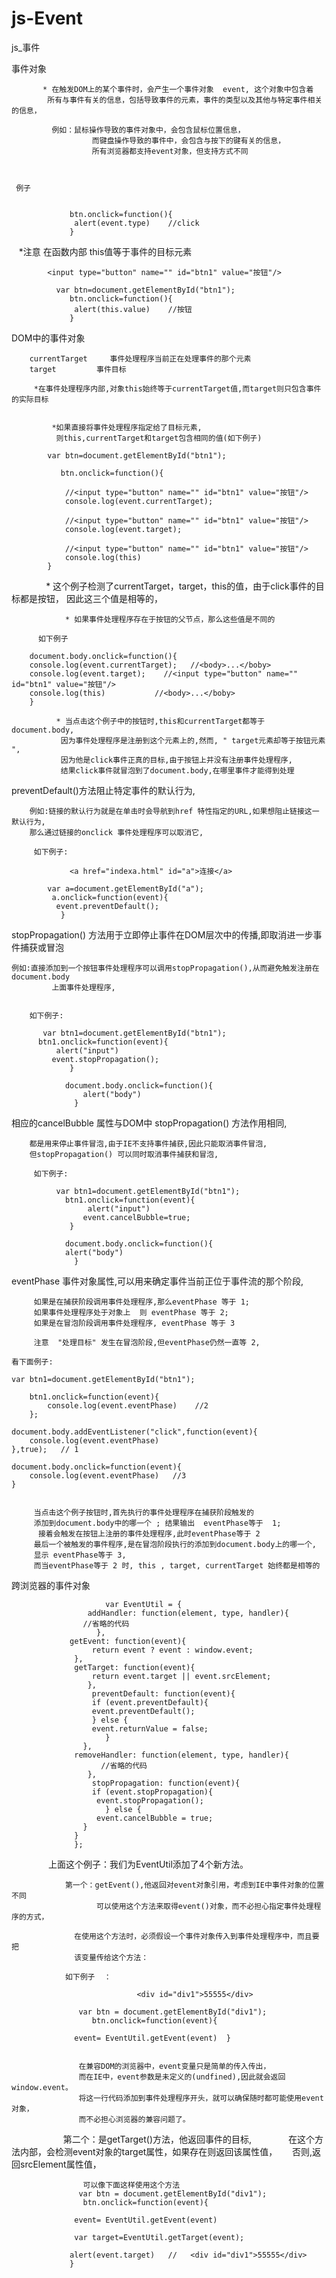 # js-Event
js_事件


   事件对象
      
		   * 在触发DOM上的某个事件时，会产生一个事件对象  event, 这个对象中包含着
		    所有与事件有关的信息，包括导致事件的元素，事件的类型以及其他与特定事件相关的信息，
        
		     例如：鼠标操作导致的事件对象中，会包含鼠标位置信息，
		              而键盘操作导致的事件中，会包含与按下的键有关的信息，
		              所有浏览器都支持event对象，但支持方式不同

 

     例子
      
                
                 btn.onclick=function(){
                  alert(event.type)    //click
                 }

    *注意  在函数内部 this值等于事件的目标元素


            <input type="button" name="" id="btn1" value="按钮"/>

              var btn=document.getElementById("btn1");
                 btn.onclick=function(){
                  alert(this.value)    //按钮
                 }


  DOM中的事件对象

		currentTarget     事件处理程序当前正在处理事件的那个元素
		target         事件目标

		 *在事件处理程序内部,对象this始终等于currentTarget值,而target则只包含事件的实际目标
			
			
			 *如果直接将事件处理程序指定给了目标元素,
			  则this,currentTarget和target包含相同的值(如下例子)
			
			var btn=document.getElementById("btn1");

			   btn.onclick=function(){
			   
			    //<input type="button" name="" id="btn1" value="按钮"/>
				console.log(event.currentTarget);  
				
			    //<input type="button" name="" id="btn1" value="按钮"/>
				console.log(event.target);  
				
			    //<input type="button" name="" id="btn1" value="按钮"/>
				console.log(this)        
			} 

                    * 这个例子检测了currentTarget，target，this的值，由于click事件的目标都是按钮，
		       因此这三个值是相等的，
	    
	            * 如果事件处理程序存在于按钮的父节点，那么这些值是不同的
	    
	      如下例子

		document.body.onclick=function(){
		console.log(event.currentTarget);   //<body>...</boby>
		console.log(event.target);    //<input type="button" name="" id="btn1" value="按钮"/>
		console.log(this)           //<body>...</boby>
		}

		      * 当点击这个例子中的按钮时,this和currentTarget都等于document.body,
		       因为事件处理程序是注册到这个元素上的,然而, " target元素却等于按钮元素 ",
		       因为他是click事件正真的目标,由于按钮上并没有注册事件处理程序,
		       结果click事件就冒泡到了document.body,在哪里事件才能得到处理


      
      
      
 preventDefault()方法阻止特定事件的默认行为,
        

		例如:链接的默认行为就是在单击时会导航到href 特性指定的URL,如果想阻止链接这一默认行为,
		那么通过链接的onclick 事件处理程序可以取消它,
      
		 如下例子:
      
      	         <a href="indexa.html" id="a">连接</a>	
		 
		    var a=document.getElementById("a");		
		     a.onclick=function(event){
		      event.preventDefault();
	           }
	     
	     
	     
 stopPropagation() 方法用于立即停止事件在DOM层次中的传播,即取消进一步事件捕获或冒泡
		  
		    
	例如:直接添加到一个按钮事件处理程序可以调用stopPropagation(),从而避免触发注册在document.body
             上面事件处理程序,
		        
			
		如下例子:
				
	       var btn1=document.getElementById("btn1");		
		  btn1.onclick=function(event){
			  alert("input") 	  	
			 event.stopPropagation();   
	             }
		     
                document.body.onclick=function(){
                  	alert("body")
                  }	     
		  
	     
相应的cancelBubble 属性与DOM中 stopPropagation() 方法作用相同,
  

		都是用来停止事件冒泡,由于IE不支持事件捕获,因此只能取消事件冒泡,
		但stopPropagation() 可以同时取消事件捕获和冒泡,
		
		 如下例子:

		      var btn1=document.getElementById("btn1");		
			    btn1.onclick=function(event){
				     alert("input") 	  	
				    event.cancelBubble=true; 
			     }

			    document.body.onclick=function(){
				alert("body")
			      }	     
     	     
	     
 eventPhase 事件对象属性,可以用来确定事件当前正位于事件流的那个阶段,
 
   	 
		 如果是在捕获阶段调用事件处理程序,那么eventPhase 等于 1;
		 如果事件处理程序处于对象上  则 eventPhase 等于 2;
		 如果是在冒泡阶段调用事件处理程序, eventPhase 等于 3
			
	     注意  "处理目标" 发生在冒泡阶段,但eventPhase仍然一直等 2,
			 
	看下面例子:
			  
	var btn1=document.getElementById("btn1");

        btn1.onclick=function(event){
        	console.log(event.eventPhase)    //2
        };

	document.body.addEventListener("click",function(event){
		console.log(event.eventPhase)
	},true);   // 1
	
	document.body.onclick=function(event){
		console.log(event.eventPhase)   //3
	}

	     
	     当点击这个例子按钮时,首先执行的事件处理程序在捕获阶段触发的
	     添加到document.body中的哪一个 ; 结果输出  eventPhase等于  1;
	      接着会触发在按钮上注册的事件处理程序,此时eventPhase等于 2
	     最后一个被触发的事件程序,是在冒泡阶段执行的添加到document.body上的哪一个,
	     显示 eventPhase等于 3,    
	     而当eventPhase等于 2 时, this , target, currentTarget 始终都是相等的



跨浏览器的事件对象


              		     var EventUtil = {
			         addHandler: function(element, type, handler){
					//省略的代码
			           },
				 getEvent: function(event){
				      return event ? event : window.event;
				  },
				  getTarget: function(event){
				      return event.target || event.srcElement;
				     },
			          preventDefault: function(event){
				      if (event.preventDefault){
					  event.preventDefault();
					  } else {
					  event.returnValue = false;
				    	 }
				    },
				  removeHandler: function(element, type, handler){
					    //省略的代码
				     },
			          stopPropagation: function(event){
				      if (event.stopPropagation){
					   event.stopPropagation();
				    	 } else {
					   event.cancelBubble = true;
				    }
				  }
			      };
			
			
                上面这个例子：我们为EventUtil添加了4个新方法。
		
		        第一个：getEvent(),他返回对event对象引用，考虑到IE中事件对象的位置不同
		               可以使用这个方法来取得event()对象，而不必担心指定事件处理程序的方式，
			     
			      在使用这个方法时，必须假设一个事件对象传入到事件处理程序中，而且要把
			      该变量传给这个方法：
			 
			    如下例子  ：

                                <div id="div1">55555</div>
			
			       var btn = document.getElementById("div1");
			          btn.onclick=function(event){

				  event= EventUtil.getEvent(event)  }


			       在兼容DOM的浏览器中，event变量只是简单的传入传出，
			       而在IE中，event参数是未定义的(undfined),因此就会返回window.event。
			       将这一行代码添加到事件处理程序开头，就可以确保随时都可能使用event对象，
			       而不必担心浏览器的兼容问题了。









































                          第二个：是getTarget()方法，他返回事件的目标,
		                 在这个方法内部，会检测event对象的target属性，如果存在则返回该属性值，
			         否则,返回srcElement属性值，
			       
			        可以像下面这样使用这个方法
			       var btn = document.getElementById("div1");
			        btn.onclick=function(event){

				  event= EventUtil.getEvent(event)

				  var target=EventUtil.getTarget(event);

				 alert(event.target)   //	<div id="div1">55555</div>
			     }







	     
	     
	     
	     
	     
	     
	     
